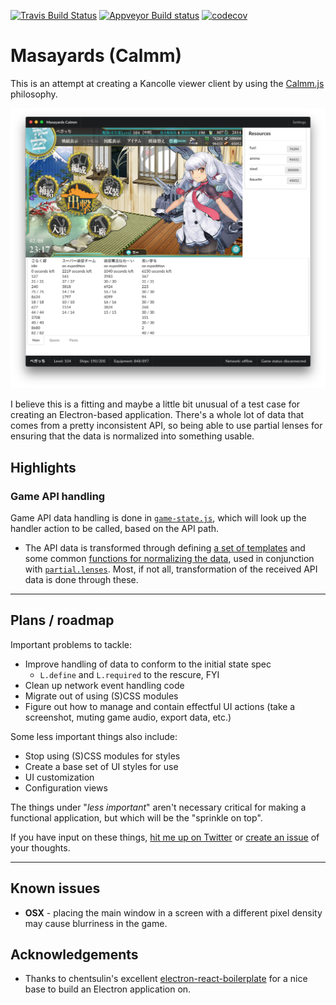 
[![Travis Build Status](https://travis-ci.org/stuf/masayards-calmm.svg?branch=master)](https://travis-ci.org/stuf/masayards-calmm)
[![Appveyor Build status](https://ci.appveyor.com/api/projects/status/fo49nj630413db07?svg=true)](https://ci.appveyor.com/project/stuf/masayards-calmm)
[![codecov](https://codecov.io/gh/stuf/masayards-calmm/branch/master/graph/badge.svg)](https://codecov.io/gh/stuf/masayards-calmm)

# Masayards (Calmm)

This is an attempt at creating a Kancolle viewer client by using the [Calmm.js](https://github.com/calmm-js/documentation) philosophy.

![Screenshot](assets/screenshot-v2.png)

I believe this is a fitting and maybe a little bit unusual of a test case for creating an Electron-based application. There's a whole lot of data that comes from a pretty inconsistent API, so being able to use partial lenses for ensuring that the data is normalized into something usable.

## Highlights

### Game API handling

Game API data handling is done in [`game-state.js`](app/modules/game/components/handlers/game-state.js), which will look up the handler action to be called, based on the API path.

 * The API data is transformed through defining [a set of templates](app/modules/game/components/handlers/_templates.js) and some common [functions for normalizing the data](app/modules/game/components/handlers/_normalizers.js), used in conjunction with [`partial.lenses`](https://github.com/calmm-js/partial.lenses). Most, if not all, transformation of the received API data is done through these.

---

## Plans / roadmap

Important problems to tackle:

 * Improve handling of data to conform to the initial state spec
   * `L.define` and `L.required` to the rescure, FYI
 * Clean up network event handling code
 * Migrate out of using (S)CSS modules
 * Figure out how to manage and contain effectful UI actions (take a screenshot, muting game audio, export data, etc.)

Some less important things also include:

 * Stop using (S)CSS modules for styles
 * Create a base set of UI styles for use
 * UI customization
 * Configuration views

The things under "_less important_" aren't necessary critical for making a functional application, but which will be the "sprinkle on top".

If you have input on these things, [hit me up on Twitter](https://twitter.com/piparkaq) or [create an issue](issues/) of your thoughts.

---

## Known issues

 * **OSX** - placing the main window in a screen with a different pixel density may cause blurriness in the game.

## Acknowledgements

 * Thanks to chentsulin's excellent [electron-react-boilerplate](https://github.com/chentsulin/electron-react-boilerplate) for a nice base to build an Electron application on.
